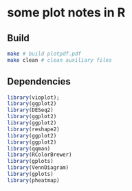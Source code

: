 # some plot notes in R

## Build
```sh
make # build plotpdf.pdf
make clean # clean auxiliary files
```


## Dependencies

```R
library(vioplot);
library(ggplot2)
library(DESeq2)
library(ggplot2)
library(ggplot2)
library(reshape2)
library(ggplot2)
library(ggplot2)
library(qqman)
library(RColorBrewer)
library(gplots)
library(VennDiagram)
library(gplots)
library(pheatmap)   
```
